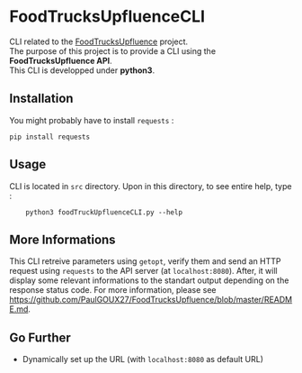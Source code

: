 # FoodTrucksUpfluenceCLI
CLI related to the [FoodTrucksUpfluence](https://github.com/PaulGOUX27/FoodTrucksUpfluence) project.  
The purpose of this project is to provide a CLI using the **FoodTrucksUpfluence API**.  
This CLI is developped under **python3**.


## Installation
You might probably have to install `requests` : 

    pip install requests

## Usage
CLI is located in `src` directory.
Upon in this directory, to see entire help, type :

        python3 foodTruckUpfluenceCLI.py --help

## More Informations
This CLI retreive parameters using `getopt`, verify them and send an HTTP request using `requests` to the API server (at `localhost:8080`).
After, it will display some relevant informations to the standart output depending on the response status code.
For more information, please see https://github.com/PaulGOUX27/FoodTrucksUpfluence/blob/master/README.md.

## Go Further
* Dynamically set up the URL (with `localhost:8080` as default URL)
